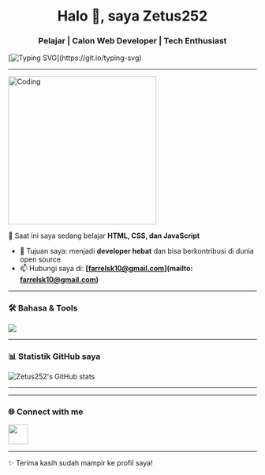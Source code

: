<h1 align="center">Halo 👋, saya Zetus252</h1>
<h3 align="center">Pelajar | Calon Web Developer | Tech Enthusiast</h3>

<!-- Animasi teks -->
[![Typing SVG](https://readme-typing-svg.herokuapp.com?size=24&duration=4000&color=00BFFF&center=true&vCenter=true&lines=Welcome+to+my+profile!;Saya+suka+belajar+coding;Lets+build+something+awesome!)](https://git.io/typing-svg)

---

<!-- GIF Coding -->
<img align="center" alt="Coding" width="300" src="https://media0.giphy.com/media/v1.Y2lkPTZjMDliOTUyZm52Z3M2NWpyZDVmeDl3dXMzNno3b3NmZmhoYjFsN2t1dWh6dmt2aiZlcD12MV9pbnRlcm5hbF9naWZfYnlfaWQmY3Q9Zw/N3yLGQ1oMYfGU/giphy.gif">

🌱 Saat ini saya sedang belajar **HTML, CSS, dan JavaScript**
- 🎯 Tujuan saya: menjadi **developer hebat** dan bisa berkontribusi di dunia open source
- 📫 Hubungi saya di: **[farrelsk10@gmail.com](mailto: farrelsk10@gmail.com)**

---

### 🛠️ Bahasa & Tools
<p align="left">
  <img src="https://skillicons.dev/icons?i=html,css,js,bootstrap,vscode" />
</p>

---

### 📊 Statistik GitHub saya
![Zetus252's GitHub stats](https://github-readme-stats.vercel.app/api?username=Zetus252&show_icons=true&theme=tokyonight)

---


---

### 🌐 Connect with me
<p align="left">
<a href="https://www.instagram.com//lalerrr.zz" target="blank"><img align="center" src="https://skillicons.dev/icons?i=instagram" height="40" /></a>
</p>

---

✨ Terima kasih sudah mampir ke profil saya!
